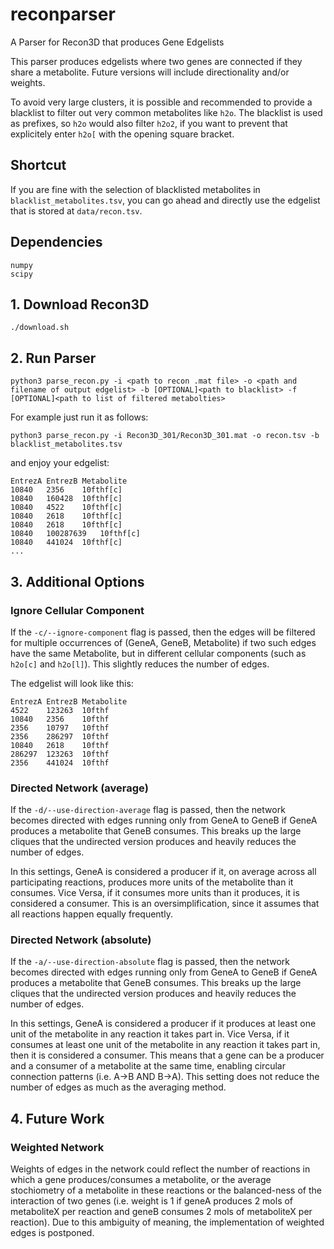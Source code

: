 # reconparser
A Parser for Recon3D that produces Gene Edgelists

This parser produces edgelists where two genes are connected if they share a metabolite. Future versions will include directionality and/or weights.

To avoid very large clusters, it is possible and recommended to provide a blacklist to filter out very common metabolites like ```h2o```.
The blacklist is used as prefixes, so ```h2o``` would also filter ```h2o2```, if you want to prevent that explicitely enter ```h2o[``` with the opening square bracket.

## Shortcut

If you are fine with the selection of blacklisted metabolites in ```blacklist_metabolites.tsv```, you can go ahead and directly use the edgelist that is stored at ```data/recon.tsv```.

## Dependencies

```
numpy
scipy
```

## 1. Download Recon3D

```
./download.sh
```

## 2. Run Parser

```
python3 parse_recon.py -i <path to recon .mat file> -o <path and filename of output edgelist> -b [OPTIONAL]<path to blacklist> -f [OPTIONAL]<path to list of filtered metabolties>
```

For example just run it as follows:

```
python3 parse_recon.py -i Recon3D_301/Recon3D_301.mat -o recon.tsv -b blacklist_metabolites.tsv
```

and enjoy your edgelist:

```
EntrezA	EntrezB	Metabolite
10840	2356	10fthf[c]
10840	160428	10fthf[c]
10840	4522	10fthf[c]
10840	2618	10fthf[c]
10840	2618	10fthf[c]
10840	100287639	10fthf[c]
10840	441024	10fthf[c]
...
```

## 3. Additional Options

### Ignore Cellular Component

If the ```-c/--ignore-component``` flag is passed, then the edges will be filtered for multiple occurrences of (GeneA, GeneB, Metabolite) if two such edges have the same Metabolite, but in different cellular components (such as ```h2o[c]``` and ```h2o[l]```). This slightly reduces the number of edges.

The edgelist will look like this:

```
EntrezA	EntrezB	Metabolite
4522	123263	10fthf
10840	2356	10fthf
2356	10797	10fthf
2356	286297	10fthf
10840	2618	10fthf
286297	123263	10fthf
2356	441024	10fthf
```

### Directed Network (average)

If the ```-d/--use-direction-average``` flag is passed, then the network becomes directed with edges running only from GeneA to GeneB if GeneA produces a metabolite that GeneB consumes. This breaks up the large cliques that the undirected version produces and heavily reduces the number of edges.

In this settings, GeneA is considered a producer if it, on average across all participating reactions, produces more units of the metabolite than it consumes. Vice Versa, if it consumes more units than it produces, it is considered a consumer. This is an oversimplification, since it assumes that all reactions happen equally frequently.

### Directed Network (absolute)

If the ```-a/--use-direction-absolute``` flag is passed, then the network becomes directed with edges running only from GeneA to GeneB if GeneA produces a metabolite that GeneB consumes. This breaks up the large cliques that the undirected version produces and heavily reduces the number of edges.

In this settings, GeneA is considered a producer if it produces at least one unit of the metabolite in any reaction it takes part in. Vice Versa, if it consumes at least one unit of the metabolite in any reaction it takes part in, then it is considered a consumer. This means that a gene can be a producer and a consumer of a metabolite at the same time, enabling circular connection patterns (i.e. A->B AND B->A). This setting does not reduce the number of edges as much as the averaging method.

## 4. Future Work

### Weighted Network

Weights of edges in the network could reflect the number of reactions in which a gene produces/consumes a metabolite, or the average stochiometry of a metabolite in these reactions or the balanced-ness of the interaction of two genes (i.e. weight is 1 if geneA produces 2 mols of metaboliteX per reaction and geneB consumes 2 mols of metaboliteX per reaction). Due to this ambiguity of meaning, the implementation of weighted edges is postponed.
